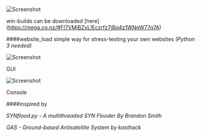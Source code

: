 ![Screenshot](https://dl.dropboxusercontent.com/u/11259516/Web-%D0%BF%D1%80%D0%BE%D0%B5%D0%BA%D1%82%D1%8B/website_load/sources/website_load.png)

win-builds can be downloaded [here] (https://mega.co.nz/#F!7VMjBZxL!Eczrfz7jBq4z1WNeW77q7A)

####website_load 
simple way for stress-testing your own websites *(Python 3 needed)*


![Screenshot](http://i.imgur.com/4liTkC7.png)

GUI

![Screenshot](http://i.imgur.com/HJeJglN.png)

Console

####inspired by

  *SYNflood.py - A multithreaded SYN Flooder By Brandon Smith*
  
  *GAS - Ground-based Antisatellite System by kasthack*
